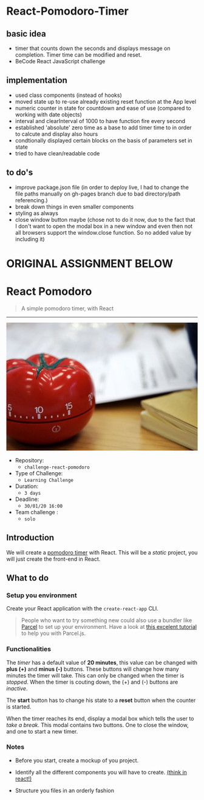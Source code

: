 # React-Pomodoro-Timer

## basic idea
- timer that counts down the seconds and displays message on completion. Timer time can be modified and reset.
- BeCode React JavaScript challenge 

## implementation
- used class components (instead of hooks)
- moved state up to re-use already existing reset function at the App level
- numeric counter in state for countdown and ease of use (compared to working with date objects)
- interval and clearInterval of 1000 to have function fire every second
- established 'absolute' zero time as a base to add timer time to in order to calcute and display also hours
- condtionally displayed certain blocks on the basis of parameters set in state
- tried to have clean/readable code

## to do's
- improve package.json file (in order to deploy live, I had to change the file paths manually on gh-pages branch due to bad directory/path referencing.)
- break down things in even smaller components
- styling as always
- close window button maybe (chose not to do it now, due to the fact that I don't want to open the modal box in a new window and even then not all browsers support the window.close function. So no added value by including it)

# ORIGINAL ASSIGNMENT BELOW

# React Pomodoro

> A simple pomodoro timer, with React

---

![react](pomodoro.jpg)


- Repository: 
	- `challenge-react-pomodoro`
- Type of Challenge: 
	- `Learning Challenge`
- Duration: 
	- `3 days`
- Deadline: 
	- `30/01/20 16:00`
- Team challenge : 
	- `solo`



## Introduction

We will create a [pomodoro timer](https://en.wikipedia.org/wiki/Pomodoro_Technique) with React. This will be a *static* project, you will just create the front-end in React. 

## What to do

### Setup you environment

Create your React application with the `create-react-app` CLI. 

>People who want to try something new could also use a bundler like [Parcel](https://parceljs.org) to set up your environment. Have a look at [this excelent tutorial](https://scotch.io/tutorials/setting-up-a-react-project-with-parcel) to help you with Parcel.js.


### Functionalities

The *timer* has a default value of **20 minutes**, this value can be changed with **plus (+)** and **minus (-)** buttons. These buttons will change how many minutes the timer will take. This can only be changed when the timer is *stopped*. When the timer is couting down, the (+) and (-) buttons are *inactive*.

The **start** button has to change his state to a **reset** button when the counter is started. 

When the timer reaches its end, display a modal box which tells the user to *take a break*. This modal contains two buttons. One to close the window, and one to start a new timer.


### Notes

- Before you start, create a mockup of you project. 

- Identify all the different components you will have to create. [(think in react!)](https://reactjs.org/docs/thinking-in-react.html)

- Structure you files in an orderly fashion
